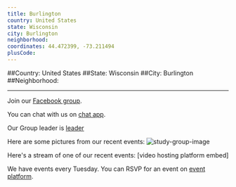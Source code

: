 ```yaml
---
title: Burlington
country: United States
state: Wisconsin
city: Burlington
neighborhood: 
coordinates: 44.472399, -73.211494
plusCode:
---
```


##Country: United States
##State: Wisconsin
##City: Burlington
##Neighborhood: 
*****
Join our [Facebook group](https://www.facebook.com/groups/free.code.camp.Racine.WI).

You can chat with us on [chat app]().

Our Group leader is [leader]()

Here are some pictures from our recent events:
![study-group-image]()

Here's a stream of one of our recent events:
[video hosting platform embed]

We have events every Tuesday. You can RSVP for an event on [event platform]().
